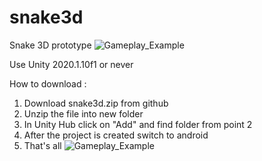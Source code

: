 # snake3d
Snake 3D prototype
![Gameplay_Example](https://github.com/KarolDebiec/snake3d/blob/76882079e75102cebf43ae81826e4313ea557ebf/snek.gif)

Use Unity 2020.1.10f1 or never

How to download :
1. Download snake3d.zip from github
2. Unzip the file into new folder
3. In Unity Hub click on "Add" and find folder from point 2
4. After the project is created switch to android
5. That's all 
![Gameplay_Example](https://github.com/KarolDebiec/snake3d/blob/76882079e75102cebf43ae81826e4313ea557ebf/snek.gif)
